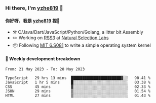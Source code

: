 ### Hi there, I'm [yzhe819](https://github.com/yzhe819) 👋

#### 你好呀，我是 [yzhe819](https://github.com/yzhe819) 捏👋

- :hammer_and_pick: C/Java/Dart/JavaScript/Python/Golang, a litter bit Assembly
- :pencil2: Working on [RSS3](https://github.com/NaturalSelectionLabs/RSS3) at [Natural Selection Labs](https://github.com/NaturalSelectionLabs)
- 📦 Following [MIT 6.S081](https://pdos.csail.mit.edu/6.S081/2020/) to write a simple operating system kernel



#### 📝 Weekly development breakdown

<!--START_SECTION:waka-->

```text
From: 21 May 2023 - To: 28 May 2023

TypeScript   29 hrs 13 mins  ██████████████████████▓░░   90.41 %
JavaScript   1 hr 5 mins     █░░░░░░░░░░░░░░░░░░░░░░░░   03.38 %
CSS          45 mins         ▓░░░░░░░░░░░░░░░░░░░░░░░░   02.33 %
JSON         29 mins         ▒░░░░░░░░░░░░░░░░░░░░░░░░   01.54 %
HTML         27 mins         ▒░░░░░░░░░░░░░░░░░░░░░░░░   01.43 %
```

<!--END_SECTION:waka-->



